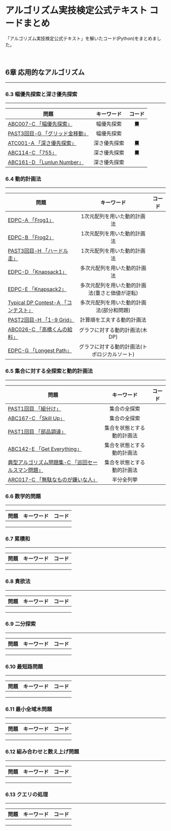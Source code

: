 # アルゴリズム実技検定公式テキスト コードまとめ

「アルゴリズム実技検定公式テキスト」を解いたコード(Python)をまとめました。

<br>

## 6章 応用的なアルゴリズム
---
### 6.3 幅優先探索と深さ優先探索
---
| <center>問題</center> | キーワード | コード |
|:--|:--:|:--:|
| [ABC007-C 「幅優先探索」](https://atcoder.jp/contests/abc007/tasks/abc007_3) | 幅優先探索 | [■](./Chapter6/3/6-3-1.py) |
| [PAST3回目-G 「グリッド金移動」](https://atcoder.jp/contests/past202005-open/tasks/past202005_g) | 幅優先探索 |  |
| [ATC001-A 「深さ優先探索」](https://atcoder.jp/contests/atc001/tasks/dfs_a) | 深さ優先探索 | [■](./Chapter6/3/6-3-2.py) |
| [ABC114-C 「755」](https://atcoder.jp/contests/abc114/tasks/abc114_c) | 深さ優先探索 | [■](./Chapter6/3/6-3-3.py) |
| [ABC161-D 「Lunlun Number」](https://atcoder.jp/contests/abc161/tasks/abc161_d) | 深さ優先探索 |  |

### 6.4 動的計画法
---
| <center>問題</center> | キーワード | コード |
|:--|:--:|:--:|
| [EDPC-A 「Frog1」](https://atcoder.jp/contests/dp/tasks/dp_a) | 1次元配列を用いた動的計画法 |  |
| [EDPC-B 「Frog2」](https://atcoder.jp/contests/dp/tasks/dp_b) | 1次元配列を用いた動的計画法 |  |
| [PAST3回目-H 「ハードル走」](https://atcoder.jp/contests/past202005-open/tasks/past202005_h) | 1次元配列を用いた動的計画法 |  |
| [EDPC-D 「Knapsack1」](https://atcoder.jp/contests/dp/tasks/dp_d) | 多次元配列を用いた動的計画法 |  |
| [EDPC-E 「Knapsack2」](https://atcoder.jp/contests/dp/tasks/dp_e) | 多次元配列を用いた動的計画法(重さと価値が逆転) |  |
| [Typical DP Contest-A 「コンテスト」](https://atcoder.jp/contests/tdpc/tasks/tdpc_contest) | 多次元配列を用いた動的計画法(部分和問題) |  |
| [PAST2回目-H 「1-9 Grid」](https://atcoder.jp/contests/past202004-open/tasks/past202004_h) | 計算順を工夫する動的計画法 |  |
| [ABC026-C 「高橋くんの給料」](https://atcoder.jp/contests/abc026/tasks/abc026_c) | グラフに対する動的計画法(木DP) |  |
| [EDPC-G 「Longest Path」](https://atcoder.jp/contests/dp/tasks/dp_g) | グラフに対する動的計画法(トポロジカルソート) |  |

### 6.5 集合に対する全探索と動的計画法
---
| <center>問題</center> | キーワード | コード |
|:--|:--:|:--:|
| [PAST1回目 「組分け」](https://atcoder.jp/contests/past201912-open/tasks/past201912_g) | 集合の全探索 |  |
| [ABC167-C 「Skill Up」](https://atcoder.jp/contests/abc167/tasks/abc167_c) | 集合の全探索 |  |
| [PAST1回目 「部品調達」](https://atcoder.jp/contests/past201912-open/tasks/past201912_i) | 集合を状態とする動的計画法 |  |
| [ABC142-E 「Get Everything」](https://atcoder.jp/contests/abc142/tasks/abc142_e) | 集合を状態とする動的計画法 |  |
| [典型アルゴリズム問題集-C 「巡回セールスマン問題」](https://atcoder.jp/contests/typical-algorithm/tasks/typical_algorithm_c) | 集合を状態とする動的計画法 |  |
| [ARC017-C 「無駄なものが嫌いな人」](https://atcoder.jp/contests/arc017/tasks/arc017_3) | 半分全列挙 |  |

### 6.6 数学的問題
---
| <center>問題</center> | キーワード | コード |
|:--|:--:|:--:|
|  |  |  |
|  |  |  |
|  |  |  |

### 6.7 累積和
---
| <center>問題</center> | キーワード | コード |
|:--|:--:|:--:|
|  |  |  |
|  |  |  |
|  |  |  |

### 6.8 貪欲法
---
| <center>問題</center> | キーワード | コード |
|:--|:--:|:--:|
|  |  |  |
|  |  |  |
|  |  |  |

### 6.9 二分探索
---
| <center>問題</center> | キーワード | コード |
|:--|:--:|:--:|
|  |  |  |
|  |  |  |
|  |  |  |

### 6.10 最短路問題
---
| <center>問題</center> | キーワード | コード |
|:--|:--:|:--:|
|  |  |  |
|  |  |  |
|  |  |  |

### 6.11 最小全域木問題
---
| <center>問題</center> | キーワード | コード |
|:--|:--:|:--:|
|  |  |  |
|  |  |  |
|  |  |  |

### 6.12 組み合わせと数え上げ問題
---
| <center>問題</center> | キーワード | コード |
|:--|:--:|:--:|
|  |  |  |
|  |  |  |
|  |  |  |

### 6.13 クエリの処理
---
| <center>問題</center> | キーワード | コード |
|:--|:--:|:--:|
|  |  |  |
|  |  |  |
|  |  |  |
